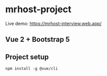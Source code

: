 # mrhost-project

Live demo: https://mrhost-interview.web.app/

## Vue 2 + Bootstrap 5

## Project setup
```
npm install -g @vue/cli

```

